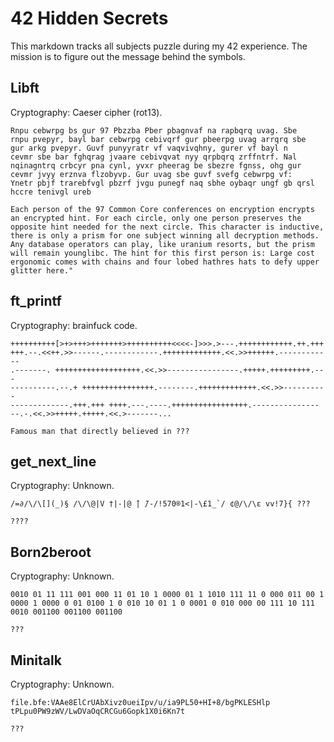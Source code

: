 # 42 Hidden Secrets

This markdown tracks all subjects puzzle during my 42 experience. The mission is to figure out the message behind the symbols.

## Libft

Cryptography: Caeser cipher (rot13).

```text
Rnpu cebwrpg bs gur 97 Pbzzba Pber pbagnvaf na rapbqrq uvag. Sbe
rnpu pvepyr, bayl bar cebwrpg cebivqrf gur pbeerpg uvag arrqrq sbe
gur arkg pvepyr. Guvf punyyratr vf vaqvivqhny, gurer vf bayl n
cevmr sbe bar fghqrag jvaare cebivqvat nyy qrpbqrq zrffntrf. Nal
nqinagntrq crbcyr pna cynl, yvxr pheerag be sbezre fgnss, ohg gur
cevmr jvyy erznva flzobyvp. Gur uvag sbe guvf svefg cebwrpg vf:
Ynetr pbjf trarebfvgl pbzrf jvgu punegf naq sbhe oybaqr ungf gb qrsl
hccre tenivgl ureb
```

```text
Each person of the 97 Common Core conferences on encryption encrypts an encrypted hint. For each circle, only one person preserves the opposite hint needed for the next circle. This character is inductive, there is only a prism for one subject winning all decryption methods. Any database operators can play, like uranium resorts, but the prism will remain younglibc. The hint for this first person is: Large cost ergonomic comes with chains and four lobed hathres hats to defy upper glitter here."
```

## ft_printf

Cryptography: brainfuck code.

```text
++++++++++[>+>+++>+++++++>++++++++++<<<<-]>>>.>---.++++++++++++.++.+++
+++.--.<<++.>>------.------------.+++++++++++++.<<.>>++++++.------------
.-------. +++++++++++++++++++.<<.>>----------------.+++++.+++++++++.---
----------.--.+ ++++++++++++++++.--------.+++++++++++++.<<.>>----------
-------------.+++.+++ ++++.---.----.+++++++++++++++++.---------------
--.-.<<.>>+++++.+++++.<<.>-------...
```

```text
Famous man that directly believed in ???
```

## get_next_line

Cryptography: Unknown.

```text
/=∂/\/\[](_)§ /\/\@|V †|-|@ ̄| ̄/-/!570®1<|-\£1_`/ ¢@/\/\ε vv!7}{ ???
```

```text
????
```

## Born2beroot

Cryptography: Unknown.

```text
0010 01 11 111 001 000 11 01 10 1 0000 01 1 1010 111 11 0 000 011 00 1 0000 1 0000 0 01 0100 1 0 010 10 01 1 0 0001 0 010 000 00 111 10 111 0010 001100 001100 001100
```

```text
???
```

## Minitalk

Cryptography: Unknown.

```text
file.bfe:VAAe8ElCrUAbXivz0ueiIpv/u/ia9PL50+HI+8/bgPKLESHlp
tPLpu0PW9zWV/LwDVaOqCRCGu6Gopk1X0i6Kn7t
```

```text
???
```
